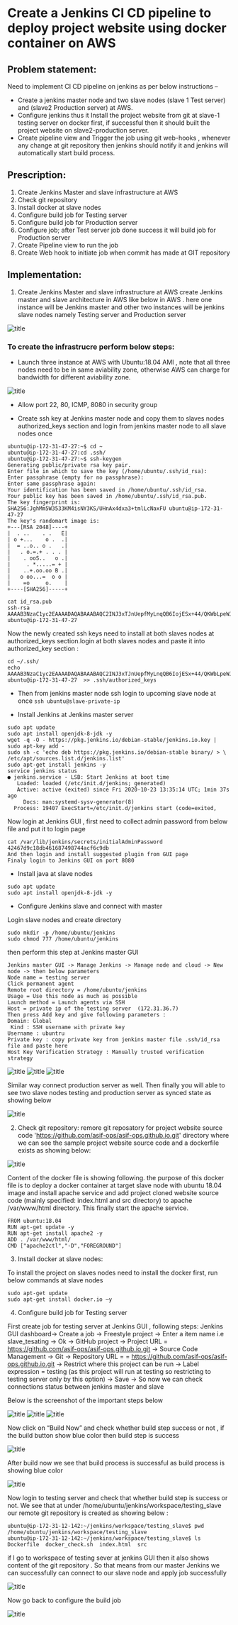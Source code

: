 # Create a Jenkins CI CD pipeline to deploy project website using docker container on AWS
## Problem statement:
Need to implement CI CD pipeline on jenkins as per below instructions –
* Create a jenkins master node and two slave nodes (slave 1 Test server) and (slave2 Production server) at AWS.
* Configure jenkins thus it Install the project website from git at slave-1 testing server on docker first, if successful then it should built the project website on slave2-production server. 
* Create pipeline view and Trigger the job using git web-hooks , whenever any change at git repository then jenkins should notify it and jenkins will automatically start build process.

## Prescription:
1.	Create Jenkins Master and slave infrastructure at AWS 
2.	Check git repository
3.	Install docker at slave nodes
4.	Configure build job for Testing server
5.	Configure build job for Production server
6.	Configure job; after Test server job done success it will build job for Production server 
7.	Create Pipeline view to run the job
8.	Create Web hook to initiate job when commit has made at GIT repository

## Implementation:
1.	Create Jenkins Master and slave infrastructure at AWS
create Jenkins master and slave architecture in AWS like below in AWS . here one instance will be Jenkins master and other two instances will be jenkins slave nodes namely Testing server and Production server 

![title](./picture/picture1.png)

### To create the infrastrucre perform below steps:

* Launch three instance at AWS with Ubuntu:18.04 AMI , note that all three nodes need to be in same aviability zone, otherwise AWS can charge for bandwidth for different aviability zone.

![title](./picture/picture2.png)

* Allow port 22, 80, ICMP, 8080 in security group 

* Create ssh key at Jenkins master node and copy them to slaves nodes authorized_keys section and login from jenkins master node to all slave nodes once
```
ubuntu@ip-172-31-47-27:~$ cd ~ 
ubuntu@ip-172-31-47-27:cd .ssh/
ubuntu@ip-172-31-47-27:~$ ssh-keygen
Generating public/private rsa key pair.
Enter file in which to save the key (/home/ubuntu/.ssh/id_rsa):
Enter passphrase (empty for no passphrase):
Enter same passphrase again:
Your identification has been saved in /home/ubuntu/.ssh/id_rsa.
Your public key has been saved in /home/ubuntu/.ssh/id_rsa.pub.
The key fingerprint is:
SHA256:JghMm5W3533KM4isNY3KS/UHnAx4dxa3+tmlLcNaxFU ubuntu@ip-172-31-47-27
The key's randomart image is:
+---[RSA 2048]----+
|  . ..    . .   E|
| o +...    o .  .|
|  = ..o.. o .   .|
|   . o.=.+ . . . |
|    . ooS..   o .|
|     . *.....= + |
|    ..+.oo.oo B .|
|   o oo...=  o o |
|    =o     o.    |
+----[SHA256]-----+

cat id_rsa.pub
ssh-rsa AAAAB3NzaC1yc2EAAAADAQABAAABAQC2INJ3xTJnUepfMyLnqQB6IojESx+44/QKWbLpeWJsJUHaLh6k9nscZVt8OD4XA/cTPCrhhrcciC0p9PHK4xF+HHDavvesQSjTlxzevv5GLFTbGNsyFLvHunpFA1Zwh0YbaASJB9VhGkasHwa2uQ2iPDvC5lv20cmsWVXrL9+ODDNpDTrsGv+ntGzjcD1ETiRjvDXALrUy2c0g8mJQIa92Ie3nQTUtbKZiDsusEE2Px/D2GazgQiuLQ6n3q4Wyp/WrLJsLV2FVj4I4ZClDCQWq4UXymKDXebUhIo3jbP5+/hjC/PDo2mqWS8E4u9fwWofJokIOWFZfnDfOrxdmgPfF ubuntu@ip-172-31-47-27

```

Now the newly created ssh keys need to install at both slaves nodes at authorized_keys section.login at both slaves nodes and paste it into authorized_key section :
```
cd ~/.ssh/
echo AAAAB3NzaC1yc2EAAAADAQABAAABAQC2INJ3xTJnUepfMyLnqQB6IojESx+44/QKWbLpeWJsJUHaLh6k9nscZVt8OD4XA/cTPCrhhrcciC0p9PHK4xF+HHDavvesQSjTlxzevv5GLFTbGNsyFLvHunpFA1Zwh0YbaASJB9VhGkasHwa2uQ2iPDvC5lv20cmsWVXrL9+ODDNpDTrsGv+ntGzjcD1ETiRjvDXALrUy2c0g8mJQIa92Ie3nQTUtbKZiDsusEE2Px/D2GazgQiuLQ6n3q4Wyp/WrLJsLV2FVj4I4ZClDCQWq4UXymKDXebUhIo3jbP5+/hjC/PDo2mqWS8E4u9fwWofJokIOWFZfnDfOrxdmgPfF ubuntu@ip-172-31-47-27  >> .ssh/authorized_keys
```
* Then from jenkins master node ssh login to upcoming slave node at once
   `ssh ubuntu@slave-private-ip`

* Install Jenkins at Jenkins master server
```
sudo apt update
sudo apt install openjdk-8-jdk -y
wget -q -O - https://pkg.jenkins.io/debian-stable/jenkins.io.key | sudo apt-key add -
sudo sh -c 'echo deb https://pkg.jenkins.io/debian-stable binary/ > \
/etc/apt/sources.list.d/jenkins.list'
sudo apt-get install jenkins -y
service jenkins status
● jenkins.service - LSB: Start Jenkins at boot time
   Loaded: loaded (/etc/init.d/jenkins; generated)
   Active: active (exited) since Fri 2020-10-23 13:35:14 UTC; 1min 37s ago
     Docs: man:systemd-sysv-generator(8)
  Process: 19407 ExecStart=/etc/init.d/jenkins start (code=exited,
```
Now login at Jenkins GUI , first need to collect admin password from below file and put it to login page
```
cat /var/lib/jenkins/secrets/initialAdminPassword
42467d9c18db461687498744acf6c9db
And then login and install suggested plugin from GUI page 
Finaly login to Jenkins GUI on port 8080
```

* Install java at slave nodes 
```
sudo apt update
sudo apt install openjdk-8-jdk -y
```
* Configure Jenkins slave and connect with master

Login slave nodes and create directory
``` 
sudo mkdir -p /home/ubuntu/jenkins
sudo chmod 777 /home/ubuntu/jenkins
```
then perform this step at Jenkins master GUI
```
Jenkins master GUI -> Manage Jenkins -> Manage node and cloud -> New node -> then below parameters 
Node name = testing server
Click permanent agent 
Remote root directory = /home/ubuntu/jenkins
Usage = Use this node as much as possible 
Launch method = Launch agents via SSH
Host = private ip of the testing server  (172.31.36.7)
Then press Add key and give following parameters :
Domain: Global
 Kind : SSH username with private key
Username : ubuntru
Private key : copy private key from jenkins master file .ssh/id_rsa file and paste here
Host Key Verification Strategy : Manually trusted verification strategy
```

![title](./picture/picture3.png)
![title](./picture/picture4.png)
![title](./picture/picture5.png)

Similar way connect production server as well. Then finally you will able to see two slave nodes testing and production server as synced state as showing below

![title](./picture/picture6.png)

2.	Check git repository: 
remore git reposatory for project website source code 'https://github.com/asif-ops/asif-ops.github.io.git' directory where we can see the sample project website source code and a dockerfile exists as showing below:

![title](./picture/picture7.png)

Content of the docker file is showing following. the purpose of this docker file is to deploy a docker container at target slave node with ubuntu 18.04 image and install apache service and add project cloned website source code (mainly specified: index.html and src directory) to apache /var/www/html directory. This finally start the apache service.

```
FROM ubuntu:18.04
RUN apt-get update -y
RUN apt-get install apache2 -y
ADD . /var/www/html/
CMD ["apache2ctl","-D","FOREGROUND"]
```

3.	Install docker at slave nodes:

To install the project on slaves nodes need to install the docker first, run below commands at slave nodes
```
sudo apt-get update
sudo apt-get install docker.io –y
```

4.	Configure build job for Testing server

First create job for testing server at Jenkins GUI , following steps:
Jenkins GUI dashboard-> Create a job -> Freestyle project -> Enter a item name i.e slave_tesating -> Ok -> GitHub project -> Project URL = https://github.com/asif-ops/asif-ops.github.io.git -> Source Code Management -> Git -> Repository URL = = https://github.com/asif-ops/asif-ops.github.io.git -> Restrict where this project can be run -> Label expression = testing (as this project will run at testing so restricting to testing server only by this option) -> Save -> So now we can check connections status between jenkins master and slave 

Below is the screenshot of the important steps below 

![title](./picture/picture8.png)
![title](./picture/picture9.png)
![title](./picture/picture10.png)

Now click on “Build Now” and check whether build step success or not , if the build button show blue color then build step is success 

![title](./picture/picture11.png)

After build now we see that build process is successful as build process is showing blue color 

![title](./picture/picture12.png)

Now login to testing server and check that whether build step is success or not. We see that at under /home/ubuntu/jenkins/workspace/testing_slave  our remote git repository is created as showing below :

```
ubuntu@ip-172-31-12-142:~/jenkins/workspace/testing_slave$ pwd
/home/ubuntu/jenkins/workspace/testing_slave
ubuntu@ip-172-31-12-142:~/jenkins/workspace/testing_slave$ ls
Dockerfile  docker_check.sh  index.html  src
```

if I go to workspace of testing sever at jenkins  GUI then it also shows content of the git repository . So that means from our master Jenkins we can successfully can connect to our slave node and apply job successfully

![title](./picture/picture13.png)

Now go back to configure the build job 

![title](./picture/picture14.png)
